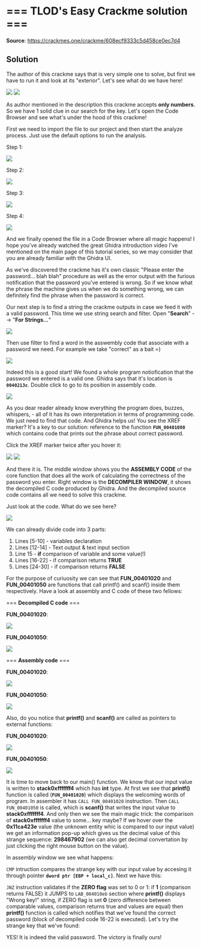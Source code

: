 # === TLOD's Easy Crackme solution ===

**Source**: https://crackmes.one/crackme/608ecf9333c5d458ce0ec7d4

## Solution

The author of this crackme says that is very simple one to solve, but first we have to run it and look at its "exterior". Let's see what do we have here!

<img src = "https://github.com/Marco888Space/Reverse-Engineering-crackmes-with-Ghidra/blob/main/solutions/crackme_1/1.PNG">
<img src = "https://github.com/Marco888Space/Reverse-Engineering-crackmes-with-Ghidra/blob/main/solutions/crackme_1/2.PNG">

As author mentioned in the description this crackme accepts **only numbers**. So we have 1 solid clue in our search for the key. Let's open the Code Browser and see what's under the hood of this crackme!

First we need to import the file to our project and then start the analyze process. Just use the default options to run the analysis.

Step 1:

<img src = "https://github.com/Marco888Space/Reverse-Engineering-crackmes-with-Ghidra/blob/main/solutions/crackme_1/3.PNG">

Step 2:

<img src = "https://github.com/Marco888Space/Reverse-Engineering-crackmes-with-Ghidra/blob/main/solutions/crackme_1/4.PNG">

Step 3:

<img src = "https://github.com/Marco888Space/Reverse-Engineering-crackmes-with-Ghidra/blob/main/solutions/crackme_1/5.PNG">

Step 4:

<img src = "https://github.com/Marco888Space/Reverse-Engineering-crackmes-with-Ghidra/blob/main/solutions/crackme_1/6.PNG">

And we finally opened the file in a Code Browser where all magic happens! I hope you've already watched the great Ghidra introduction video I've mentioned on the main page of this tutorial series, so we may consider that you are already familiar with the Ghidra UI.

As we've discovered the crackme has it's own classic "Please enter the password... blah blah" procedure as well as the error output with the furious notification that the password you've entered is wrong. So if we know what the phrase the machine gives us when we do something wrong, we can definitely find the phrase when the password is correct.

Our next step is to find a string the crackme outputs in case we feed it with a valid password. This time we use string search and filter.
Open "**Search**" --> "**For Strings...**"

<img src = "https://github.com/Marco888Space/Reverse-Engineering-crackmes-with-Ghidra/blob/main/solutions/crackme_1/7.png">

Then use filter to find a word in the asswembly code that associate with a password we need. For example we take "correct" as a bait =)

<img src = "https://github.com/Marco888Space/Reverse-Engineering-crackmes-with-Ghidra/blob/main/solutions/crackme_1/8.PNG">

Indeed this is a good start! We found a whole program notiofication that the password we entered is a valid one. Ghidra says that it's location is **```0040213c```**. Double click to go to its position in assembly code.

<img src = "https://github.com/Marco888Space/Reverse-Engineering-crackmes-with-Ghidra/blob/main/solutions/crackme_1/9.PNG">

As you dear reader already know everything the program does, buzzes, whispers, - all of it has its own interpretation in terms of programming code. We just need to find that code. And Ghidra helps us! You see the XREF marker? It's a key to our solution: reference to the function **```FUN_00401080```** which contains code that prints out the phrase about correct password.

Click the XREF marker twice after you hover it:

<img src = "https://github.com/Marco888Space/Reverse-Engineering-crackmes-with-Ghidra/blob/main/solutions/crackme_1/10.png">

<img src = "https://github.com/Marco888Space/Reverse-Engineering-crackmes-with-Ghidra/blob/main/solutions/crackme_1/11.PNG">

And there it is. The middle window shows you the **ASSEMBLY CODE** of the core function that does all the work of calculating the correctness of the password you enter. Right window is the **DECOMPILER WINDOW**, it shows the decompiled C code produced by Ghidra. And the decompiled source code contains all we need to solve this crackme.

Just look at the code. What do we see here?

<img src = "https://github.com/Marco888Space/Reverse-Engineering-crackmes-with-Ghidra/blob/main/solutions/crackme_1/12.PNG">

We can already divide code into 3 parts:
1. Lines [5-10] - variables declaration
2. Lines [12-14] - Text output & text input section
3. Line 15 - **if** comparison of variable and some value(!)
4. Lines [16-22] - if comparison returns **TRUE**
5. Lines [24-30] - if comparison returns **FALSE**

For the purpose of curiuosity we can see that **FUN_00401020** and **FUN_00401050** are functions that call printf() and scanf() inside them respectively. Have a look at assembly and C code of these two fellows:

=== **Decompiled C code** ===

**FUN_00401020**:

<img src = "https://github.com/Marco888Space/Reverse-Engineering-crackmes-with-Ghidra/blob/main/solutions/crackme_1/13.PNG">

**FUN_00401050**:

<img src = "https://github.com/Marco888Space/Reverse-Engineering-crackmes-with-Ghidra/blob/main/solutions/crackme_1/14.PNG">

=== **Assembly code** ===

**FUN_00401020**:

<img src = "https://github.com/Marco888Space/Reverse-Engineering-crackmes-with-Ghidra/blob/main/solutions/crackme_1/15.PNG">

**FUN_00401050**:

<img src = "https://github.com/Marco888Space/Reverse-Engineering-crackmes-with-Ghidra/blob/main/solutions/crackme_1/16.PNG">

Also, do you notice that **printf()** and **scanf()** are called as pointers to external functions:

**FUN_00401020**:

<img src = "https://github.com/Marco888Space/Reverse-Engineering-crackmes-with-Ghidra/blob/main/solutions/crackme_1/17.PNG">

**FUN_00401050**:

<img src = "https://github.com/Marco888Space/Reverse-Engineering-crackmes-with-Ghidra/blob/main/solutions/crackme_1/18.PNG">

It is time to move back to our main() function.
We know that our input value is written to **stack0xfffffff4** which has **int** type. At first we see that **printf()** function is called (**```FUN_00401020```**) which displays the welcoming words of program. In assembler it has ```CALL FUN_00401020``` instruction. Then ```CALL FUN_00401050``` is called, which is **scanf()** that writes the input value to **stack0xfffffff4**. And only then we see the main magic trick: the comparison of **stack0xfffffff4** value to some... key maybe? If we hover over the **0x11ca423e** value (the unknown entity whic is compared to our input value) we get an information pop-up which gives us the decimal value of this strange sequence: **298467902** (we can also get decimal convertation by just clicking the right mouse button on the value). 

In assembly window we see what happens:

```CMP``` intruction compares the strange key with our input value by accesing it through pointer **```dword ptr [EBP + local_c]```**. Next we have this:

```JNZ``` instruction validates if the **ZERO flag** was set to 0 or 1: if **1** (comparison returns FALSE) it JUMPS to ```LAB_004010eb``` section where **printf()** displays "Wrong key!" string, if ZERO flag is set **0** (zero difference between comparable values, comparison returns true and values are equal) then **printf()** function is called which notifies that we've found the correct password (block of decompiled code 16-22 is executed). Let's try the strange key that we've found:

YES! It is indeed the valid password. The victory is finally ours!
